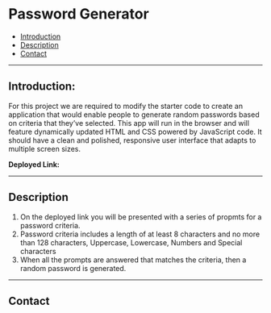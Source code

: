 # Password Generator

* [Introduction](#Introduction)
* [Description](#Description)
* [Contact](#Contact)

***
## Introduction:

For this project we are required to modify the starter code to create an application that would enable people to generate random passwords based on criteria that they’ve selected. This app will run in the browser and will feature dynamically updated HTML and CSS powered by JavaScript code. It should have a clean and polished, responsive user interface that adapts to multiple screen sizes.

**Deployed Link:**

***
## Description

1. On the deployed link you will be presented with a series of propmts for a password criteria.
2. Password criteria includes a length of at least 8 characters and no more than 128 characters, Uppercase, Lowercase, Numbers and Special characters
3. When all the prompts are answered that matches the criteria, then a random password is generated.

***
## Contact

